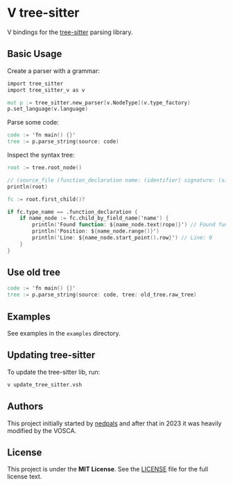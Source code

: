 # V tree-sitter

V bindings for the
[tree-sitter](https://github.com/tree-sitter/tree-sitter)
parsing library.

## Basic Usage

Create a parser with a grammar:

```v
import tree_sitter
import tree_sitter_v as v

mut p := tree_sitter.new_parser[v.NodeType](v.type_factory)
p.set_language(v.language)
```

Parse some code:

```v
code := 'fn main() {}'
tree := p.parse_string(source: code)
```

Inspect the syntax tree:

```v skip
root := tree.root_node()

// (source_file (function_declaration name: (identifier) signature: (signature parameters: (parameter_list)) body: (block)))
println(root)

fc := root.first_child()?

if fc.type_name == .function_declaration {
    if name_node := fc.child_by_field_name('name') {
        println('Found function: ${name_node.text(rope)}') // Found function: main
        println('Position: ${name_node.range()}')
        println('Line: ${name_node.start_point().row}') // Line: 0
    }
}
```

## Use old tree

```v
code := 'fn main() {}'
tree := p.parse_string(source: code, tree: old_tree.raw_tree)
```

## Examples

See examples in the `examples` directory.

## Updating tree-sitter

To update the tree-sitter lib, run:

```sh
v update_tree_sitter.vsh
```

## Authors

This project initially started by
[nedpals](https://github.com/nedpals)
and after that in 2023 it was heavily modified by the VOSCA.

## License

This project is under the **MIT License**. See the
[LICENSE](https://github.com/vlang-association/spavn-analyzer/blob/master/tree_sitter/LICENSE)
file for the full license text.
